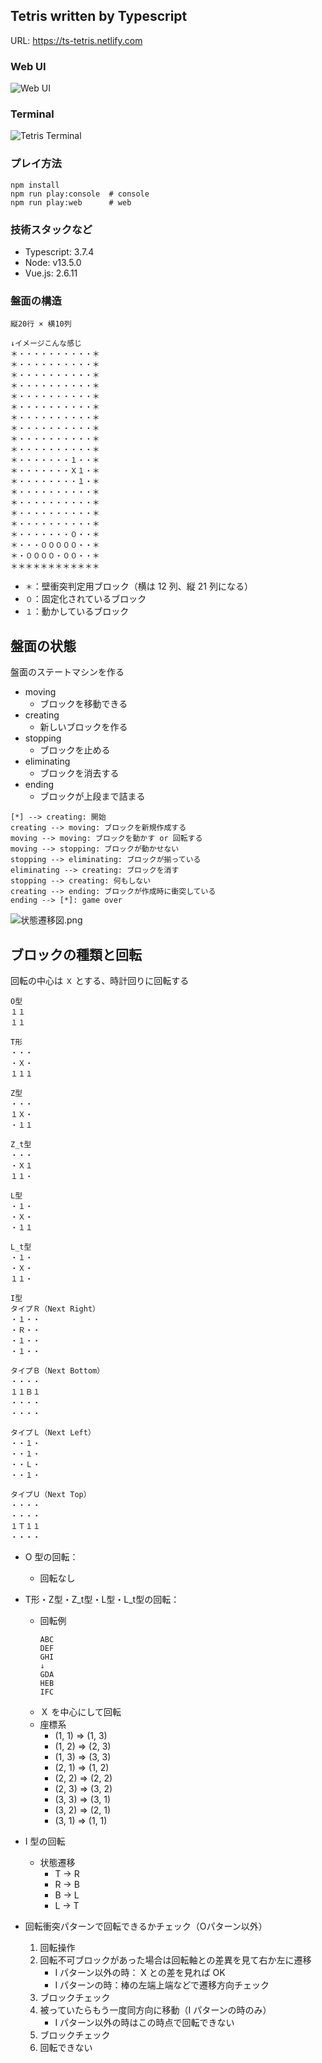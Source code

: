 ## Tetris written by Typescript

URL: https://ts-tetris.netlify.com

### Web UI
![Web UI](https://raw.githubusercontent.com/takuma-saito/tetris/489917b8cc0d4527bcf3f4e2834a053764be8344/movies/web.gif)

### Terminal
![Tetris Terminal](https://raw.githubusercontent.com/takuma-saito/tetris/41f691a9582390544127f4d64519a7a44ec9f124/movies/terminal.gif)

### プレイ方法

```shell
npm install
npm run play:console  # console
npm run play:web      # web
```

### 技術スタックなど

- Typescript: 3.7.4
- Node: v13.5.0
- Vue.js: 2.6.11

### 盤面の構造
```
縦20行 × 横10列

↓イメージこんな感じ
＊・・・・・・・・・・＊
＊・・・・・・・・・・＊
＊・・・・・・・・・・＊
＊・・・・・・・・・・＊
＊・・・・・・・・・・＊
＊・・・・・・・・・・＊
＊・・・・・・・・・・＊
＊・・・・・・・・・・＊
＊・・・・・・・・・・＊
＊・・・・・・・・・・＊
＊・・・・・・・１・・＊
＊・・・・・・・Ｘ１・＊
＊・・・・・・・・１・＊
＊・・・・・・・・・・＊
＊・・・・・・・・・・＊
＊・・・・・・・・・・＊
＊・・・・・・・・・・＊
＊・・・・・・・０・・＊
＊・・・０００００・・＊
＊・００００・００・・＊
＊＊＊＊＊＊＊＊＊＊＊＊
```

- `＊`：壁衝突判定用ブロック（横は 12 列、縦 21 列になる）
- `０`：固定化されているブロック
- `１`：動かしているブロック


## 盤面の状態
盤面のステートマシンを作る

- moving
    - ブロックを移動できる
- creating
    - 新しいブロックを作る
- stopping
    - ブロックを止める
- eliminating
    - ブロックを消去する
- ending
    - ブロックが上段まで詰まる

```{plantuml}
[*] --> creating: 開始
creating --> moving: ブロックを新規作成する
moving --> moving: ブロックを動かす or 回転する
moving --> stopping: ブロックが動かせない
stopping --> eliminating: ブロックが揃っている
eliminating --> creating: ブロックを消す
stopping --> creating: 何もしない
creating --> ending: ブロックが作成時に衝突している
ending --> [*]: game over
```

![状態遷移図.png](状態遷移図.png)


## ブロックの種類と回転
回転の中心は `Ｘ` とする、時計回りに回転する

```
O型
１１
１１

T形
・・・
・Ｘ・
１１１

Z型
・・・
１Ｘ・
・１１

Z_t型
・・・
・Ｘ１
１１・

L型
・１・
・Ｘ・
・１１

L_t型
・１・
・Ｘ・
１１・

I型
タイプＲ（Next Right）
・１・・
・Ｒ・・
・１・・
・１・・

タイプＢ（Next Bottom）
・・・・
１１Ｂ１
・・・・
・・・・

タイプＬ（Next Left）
・・１・
・・１・
・・Ｌ・
・・１・

タイプＵ（Next Top）
・・・・
・・・・
１Ｔ１１
・・・・
```

- O 型の回転：
    - 回転なし
- T形・Z型・Z_t型・L型・L_t型の回転：
    - 回転例
        ```
        ABC
        DEF
        GHI
        ↓
        GDA
        HEB
        IFC
        ```
    - Ｘ を中心にして回転
    - 座標系
        - (1, 1) => (1, 3)
        - (1, 2) => (2, 3)
        - (1, 3) => (3, 3)
        - (2, 1) => (1, 2)
        - (2, 2) => (2, 2)
        - (2, 3) => (3, 2)
        - (3, 3) => (3, 1)
        - (3, 2) => (2, 1)
        - (3, 1) => (1, 1)
- I 型の回転
    - 状態遷移
        - T -> R
        - R -> B
        - B -> L
        - L -> T

- 回転衝突パターンで回転できるかチェック（Oパターン以外）
    1. 回転操作
    2. 回転不可ブロックがあった場合は回転軸との差異を見て右か左に遷移
        - I パターン以外の時： X との差を見れば OK
        - I パターンの時：棒の左端上端などで遷移方向チェック
    3. ブロックチェック
    4. 被っていたらもう一度同方向に移動（I パターンの時のみ）
        - I パターン以外の時はこの時点で回転できない
    5. ブロックチェック
    6. 回転できない